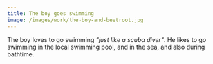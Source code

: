 ```yaml
---
title: The boy goes swimming
image: /images/work/the-boy-and-beetroot.jpg
---
```


The boy loves to go swimming *"just like a scuba diver"*.
He likes to go swimming in the local swimming pool, and in the sea, and also during bathtime.